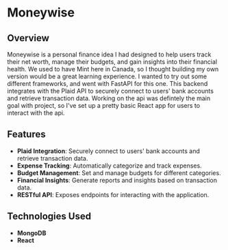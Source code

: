 # Moneywise

## Overview

Moneywise is a personal finance idea I had designed to help users track their net worth, manage their budgets, and gain insights into their financial health. We used to have Mint here in Canada, so I thought building my own version would be a great learning experience. I wanted to try out some different frameworks, and went with FastAPI for this one. This backend integrates with the Plaid API to securely connect to users' bank accounts and retrieve transaction data. Working on the api was defintely the main goal with project, so I've set up a pretty basic React app for users to interact with the api.

## Features

- **Plaid Integration**: Securely connect to users' bank accounts and retrieve transaction data.
- **Expense Tracking**: Automatically categorize and track expenses.
- **Budget Management**: Set and manage budgets for different categories.
- **Financial Insights**: Generate reports and insights based on transaction data.
- **RESTful API**: Exposes endpoints for interacting with the application.


## Technologies Used


- **MongoDB**
- **React**
